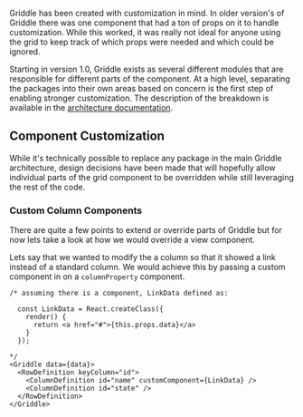 Griddle has been created with customization in mind. In older version's of
Griddle there was one component that had a ton of props on it to handle customization.
While this worked, it was really not ideal for anyone using the grid to keep track of which
props were needed and which could be ignored.

Starting in version 1.0, Griddle exists as several different modules that are
responsible for different parts of the component. At a high level, separating
the packages into their own areas based on concern is the first step of enabling
stronger customization. The description of the
breakdown is available in the [architecture documentation](/docs/architecture/).

## Component Customization ##

While it's technically possible to replace any package in the main Griddle architecture,
design decisions have been made that will hopefully allow individual parts of the
grid component to be overridden while still leveraging the rest of the code.

### Custom Column Components ###

There are quite a few points to extend or override parts of Griddle but for now
lets take a look at how we would override a view component.

Lets say that we wanted to modify the a column so that it showed a link instead of a
standard column. We would achieve this by passing a custom component in on a `columnProperty`
component.

```
/* assuming there is a component, LinkData defined as:

  const LinkData = React.createClass({
    render() {
      return <a href="#">{this.props.data}</a>
    }
  });

*/
<Griddle data={data}>
  <RowDefinition keyColumn="id">
    <ColumnDefinition id="name" customComponent={LinkData} />
    <ColumnDefinition id="state" />
  </RowDefinition>
</Griddle>
```

